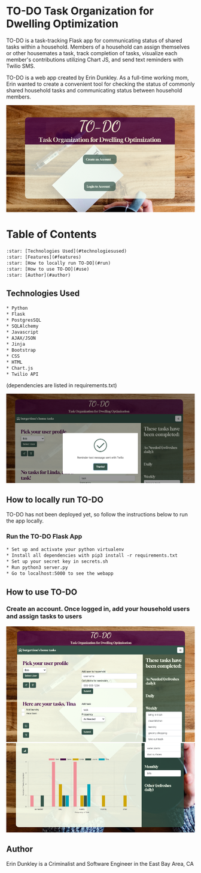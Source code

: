 # TO-DO Task Organization for Dwelling Optimization

TO-DO is a task-tracking Flask app for communicating status of shared tasks within a household. Members of a household can assign themselves or other housemates a task, track completion of tasks, visualize each member's contributions utilizing Chart JS, and send text reminders with Twilio SMS.

TO-DO is a web app created by Erin Dunkley. As a full-time working mom, Erin wanted to create a convenient tool for checking the status of commonly shared household tasks and communicating status between household members.

![Homepage](/static/images/homepage.png)

# Table of Contents

    :star: [Technologies Used](#technologiesused)
    :star: [Features](#features)
    :star: [How to locally run TO-DO](#run)
    :star: [How to use TO-DO](#use)
    :star: [Author](#author)

## Technologies Used

    * Python
    * Flask
    * PostgresSQL
    * SQLAlchemy
    * Javascript
    * AJAX/JSON
    * Jinja
    * Bootstrap
    * CSS
    * HTML
    * Chart.js
    * Twilio API

(dependencies are listed in requirements.txt)

![Reminder Text](/static/images/remindertext.png)

## How to locally run TO-DO

TO-DO has not been deployed yet, so follow the instructions below to run the app locally.

### Run the TO-DO Flask App

    * Set up and activate your python virtualenv
    * Install all dependencies with pip3 install -r requirements.txt
    * Set up your secret key in secrets.sh
    * Run python3 server.py
    * Go to localhost:5000 to see the webapp

## How to use TO-DO

### Create an account. Once logged in, add your household users and assign tasks to users
![User Landing](/static/images/userlanding.png)
![Chart](/static/images/chartjs.png)

## Author
Erin Dunkley is a Criminalist and Software Engineer in the East Bay Area, CA